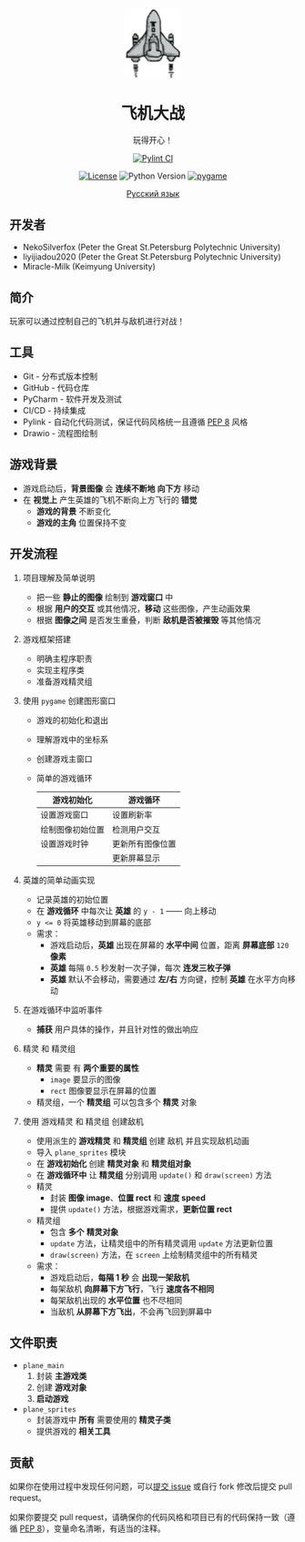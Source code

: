 <p align="center">
 <img width="100px" src="https://github.com/NekoSilverFox/EasyQQ/blob/main/docs/pic/logo.svg" align="center" alt="EasyQQ" />
 <h1 align="center">飞机大战</h2>
 <p align="center">玩得开心！</p>
</p>



<div align=center>

[![Pylint CI](https://github.com/NekoSilverFox/EasyQQ/actions/workflows/pylint.yml/badge.svg)](https://github.com/NekoSilverFox/EasyQQ/actions/workflows/pylint.yml)

[![License](https://img.shields.io/badge/license-Apache%202.0-brightgreen)](LICENSE)
![Python Version](https://img.shields.io/badge/python-3.8+-blue.svg)
[![pygame](https://img.shields.io/badge/pygame-pygame%20v2-orange)](https://www.pygame.org/news)

<p align="center">
    <a href="../README.md">Русский язык</a>
</p>

<div align=left>

## 开发者

- NekoSilverfox (Peter the Great St.Petersburg Polytechnic University)
- liyijiadou2020 (Peter the Great St.Petersburg Polytechnic University)
- Miracle-Milk (Keimyung University)



## 简介

玩家可以通过控制自己的飞机并与敌机进行对战！



## 工具

- Git - 分布式版本控制
- GitHub - 代码仓库
- PyCharm - 软件开发及测试
- CI/CD - 持续集成
- Pylink - 自动化代码测试，保证代码风格统一且遵循 [PEP 8](https://www.python.org/dev/peps/pep-0008/) 风格
- Drawio - 流程图绘制



## 游戏背景

* 游戏启动后，**背景图像** 会 **连续不断地** **向下方** 移动
* 在 **视觉上** 产生英雄的飞机不断向上方飞行的 **错觉**
  * **游戏的背景** 不断变化
  * **游戏的主角** 位置保持不变



## 开发流程

1. 项目理解及简单说明

   - 把一些 **静止的图像** 绘制到 **游戏窗口** 中
   - 根据 **用户的交互** 或其他情况，**移动** 这些图像，产生动画效果
   - 根据 **图像之间** 是否发生重叠，判断 **敌机是否被摧毁** 等其他情况

2. 游戏框架搭建

   - 明确主程序职责
   - 实现主程序类
   - 准备游戏精灵组

3. 使用 `pygame` 创建图形窗口

   - 游戏的初始化和退出

   - 理解游戏中的坐标系

   - 创建游戏主窗口

   - 简单的游戏循环

     | 游戏初始化       | 游戏循环         |
     | ---------------- | ---------------- |
     | 设置游戏窗口     | 设置刷新率       |
     | 绘制图像初始位置 | 检测用户交互     |
     | 设置游戏时钟     | 更新所有图像位置 |
     |                  | 更新屏幕显示     |

4. 英雄的简单动画实现

   - 记录英雄的初始位置
   - 在 **游戏循环** 中每次让 **英雄** 的 `y - 1` —— 向上移动 
   - `y <= 0` 将英雄移动到屏幕的底部
   - 需求：
     - 游戏启动后，**英雄** 出现在屏幕的 **水平中间** 位置，距离 **屏幕底部** `120` **像素**
     - **英雄** 每隔 `0.5` 秒发射一次子弹，每次 **连发三枚子弹**
     - **英雄** 默认不会移动，需要通过 **左/右** 方向键，控制 **英雄** 在水平方向移动

5. 在游戏循环中监听事件 

   - **捕获** 用户具体的操作，并且针对性的做出响应

6. 精灵 和 精灵组

   - **精灵** 需要 有 **两个重要的属性**
     * `image` 要显示的图像
     * `rect` 图像要显示在屏幕的位置
   - 精灵组，一个 **精灵组** 可以包含多个 **精灵** 对象

7. 使用 游戏精灵 和 精灵组 创建敌机

   - 使用派生的 **游戏精灵** 和 **精灵组** 创建 敌机 并且实现敌机动画
   - 导入 `plane_sprites` 模块 
   - 在 **游戏初始化** 创建 **精灵对象** 和 **精灵组对象**
   - 在 **游戏循环中** 让 **精灵组** 分别调用 `update()` 和 `draw(screen)` 方法
   - 精灵
     * 封装 **图像 image**、**位置 rect** 和 **速度 speed**
     * 提供 `update()` 方法，根据游戏需求，**更新位置 rect**
   - 精灵组
     * 包含 **多个** **精灵对象**
     * `update` 方法，让精灵组中的所有精灵调用 `update` 方法更新位置
     * `draw(screen)` 方法，在 `screen` 上绘制精灵组中的所有精灵
   - 需求：
     - 游戏启动后，**每隔 1 秒** 会 **出现一架敌机**
     - 每架敌机 **向屏幕下方飞行**，飞行 **速度各不相同**
     - 每架敌机出现的 **水平位置** 也不尽相同
     - 当敌机 **从屏幕下方飞出**，不会再飞回到屏幕中



## 文件职责

* `plane_main` 
  1. 封装 **主游戏类**
  2. 创建 **游戏对象**
  3. **启动游戏**
* `plane_sprites`
  * 封装游戏中 **所有** 需要使用的 **精灵子类**
  * 提供游戏的 **相关工具**



## 贡献

如果你在使用过程中发现任何问题，可以[提交 issue](https://github.com/NekoSilverFox/EasyQQ/issues) 或自行 fork 修改后提交 pull request。

如果你要提交 pull request，请确保你的代码风格和项目已有的代码保持一致（遵循 [PEP 8](https://www.python.org/dev/peps/pep-0008/)），变量命名清晰，有适当的注释。
